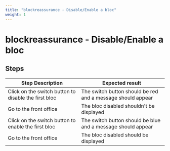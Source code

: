 ```yaml
---
title: "blockreassurance - Disable/Enable a bloc"
weight: 1
---
```


# blockreassurance - Disable/Enable a bloc
## Steps
| Step Description | Expected result |
| ----- | ----- |
| Click on the switch button to disable the first bloc | The switch button should be red and a message should appear |
| Go to the front office | The bloc disabled shouldn't be displayed |
| Click on the switch button to enable the first bloc | The switch button should be blue and a message should appear |
| Go to the front office | The bloc disabled should be displayed |
